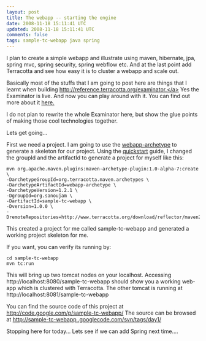 ```yaml
---
layout: post
title: The webapp -- starting the engine
date: 2008-11-18 15:11:41 UTC
updated: 2008-11-18 15:11:41 UTC
comments: false
tags: sample-tc-webapp java spring
---
```


I plan to create a simple webapp and illustrate using maven, hibernate, jpa, spring mvc, spring security, spring
webflow etc.
And at the last point add Terracotta and see how easy it is to cluster a webapp and scale out.

Basically most of the stuffs that I am going to post here are things that I learnt when building <a
        href="http://reference.terracotta.org/examinator">http://reference.terracotta.org/examinator.</a>
Yes the Examinator is live. And now you can play around with it.
You can find out more about it <a
        href="http://www.terracotta.org/web/display/orgsite/Web+App+Reference+Implementation"><span 
style="text-decoration:
underline;">here</span>.</a>

I do not plan to rewrite the whole Examinator here, but show the glue points of making those cool technologies together.

Lets get going...

First we need a project. I am going to use the <a
        href="http://forge.terracotta.org/releases/projects/webapp-archetype/index.html">webapp-archetype</a> to 
generate a
skeleton for our project.
Using the <a href="http://forge.terracotta.org/releases/projects/webapp-archetype/docs/quickstart.html">quickstart</a>
guide, I changed the groupId and the artifactId to generate a project for myself like this:


    mvn org.apache.maven.plugins:maven-archetype-plugin:1.0-alpha-7:create \
    -DarchetypeGroupId=org.terracotta.maven.archetypes \
    -DarchetypeArtifactId=webapp-archetype \
    -DarchetypeVersion=1.2.1 \
    -DgroupId=org.sanoujam \
    -DartifactId=sample-tc-webapp \
    -Dversion=1.0.0 \
    -DremoteRepositories=http://www.terracotta.org/download/reflector/maven2

This created a project for me called sample-tc-webapp and generated a working project skeleton for me.

If you want, you can verify its running by:

    cd sample-tc-webapp
    mvn tc:run
    
This will bring up two tomcat nodes on your localhost. Accessing http://localhost:8080/sample-tc-webapp should show you
a working web-app which is clustered with Terracotta. The other tomcat is running at
http://localhost:8081/sample-tc-webapp


You can find the source code of this project at <a
        href="http://code.google.com/p/sample-tc-webapp/">http://code.google.com/p/sample-tc-webapp/</a>
The source can be browsed at <a href="http://sample-tc-webapp.googlecode.com/svn/tags/day1/">http://sample-tc-webapp
.googlecode.com/svn/tags/day1/</a>

Stopping here for today...
Lets see if we can add Spring next time....
